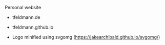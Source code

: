 Personal website

- tfeldmann.de
- tfeldmann.github.io

- Logo minified using svgomg (https://jakearchibald.github.io/svgomg/)
